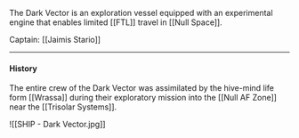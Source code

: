 The Dark Vector is an exploration vessel equipped with an experimental engine that enables limited [[FTL]] travel in [[Null Space]].

Captain: [[Jaimis Stario]]

---

#### History
The entire crew of the Dark Vector was assimilated by the hive-mind life form [[Wrassa]] during their exploratory mission into the [[Null AF Zone]] near the [[Trisolar Systems]].

![[SHIP - Dark Vector.jpg]]